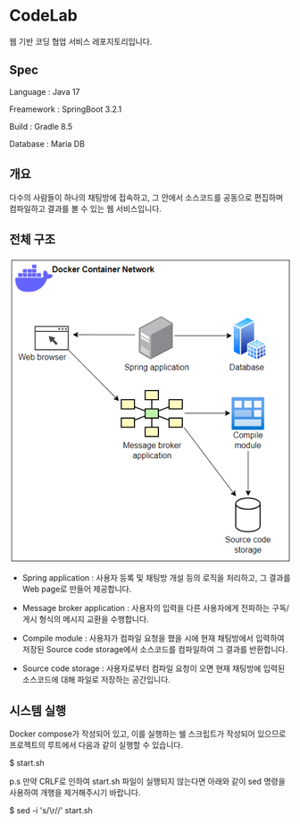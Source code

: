 # CodeLab
웹 기반 코딩 협업 서비스 레포지토리입니다.

## Spec
Language : Java 17

Freamework : SpringBoot 3.2.1

Build : Gradle 8.5

Database : Maria DB

## 개요
다수의 사람들이 하나의 채팅방에 접속하고, 그 안에서 소스코드를 공동으로 편집하며 컴파일하고 결과를 볼 수 있는 웹 서비스입니다.

## 전체 구조
![structure](readme/system%20structure.png)

- Spring application : 사용자 등록 및 채팅방 개설 등의 로직을 처리하고, 그 결과를 Web page로 만들어 제공합니다.

- Message broker application : 사용자의 입력을 다른 사용자에게 전파하는 구독/게시 형식의 메시지 교환을 수행합니다.

- Compile module : 사용자가 컴파일 요청을 했을 시에 현재 채팅방에서 입력하여 저장된 Source code storage에서 소스코드를 컴파일하여 그 결과를 반환합니다.

- Source code storage : 사용자로부터 컴파일 요청이 오면 현재 채팅방에 입력된 소스코드에 대해 파일로 저장하는 공간입니다.

## 시스템 실행
Docker compose가 작성되어 있고, 이를 실행하는 쉘 스크립트가 작성되어 있으므로 프로젝트의 루트에서 다음과 같이 실행할 수 있습니다.

$ start.sh

p.s 만약 CRLF로 인하여 start.sh 파일이 실행되지 않는다면 아래와 같이 sed 명령을 사용하여 개행을 제거해주시기 바랍니다.

$ sed -i 's/\r//' start.sh